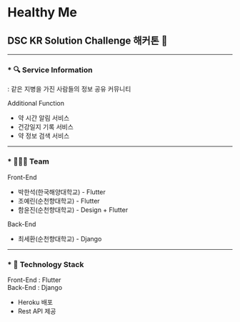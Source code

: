 # Healthy Me  

## DSC KR Solution Challenge 해커톤 🚩  

---

### * 🔍 Service Information
: 같은 지병을 가진 사람들의 정보 공유 커뮤니티  

Additional Function  
* 약 시간 알림 서비스  
* 건강일지 기록 서비스  
* 약 정보 검색 서비스  

---

### * 👨‍👨‍👧 Team
Front-End
* 박한석(한국해양대학교) - Flutter  
* 조예린(순천향대학교) - Flutter  
* 함윤진(순천향대학교) - Design + Flutter  

Back-End
* 최세환(순천향대학교) - Django  

---

### * 🔔 Technology Stack
Front-End : Flutter  
Back-End : Django

* Heroku 배포
* Rest API 제공
